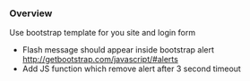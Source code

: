 ### Overview
Use bootstrap template for you site and login form

* Flash message should appear inside bootstrap alert <http://getbootstrap.com/javascript/#alerts>
* Add JS function which remove alert after 3 second timeout
